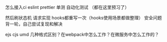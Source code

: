 怎么接入ci
eslint
prettier
单测
自动化测试
（都在这里预习了）

然后刷状态机 请求实现 hooks都重写一次（hooks使用场景都做整理）
安全问题背一轮，自己尝试复现和解决

ejs cjs umd 几种格式区别？在webpack中怎么工作？在微服务中怎么工作的？